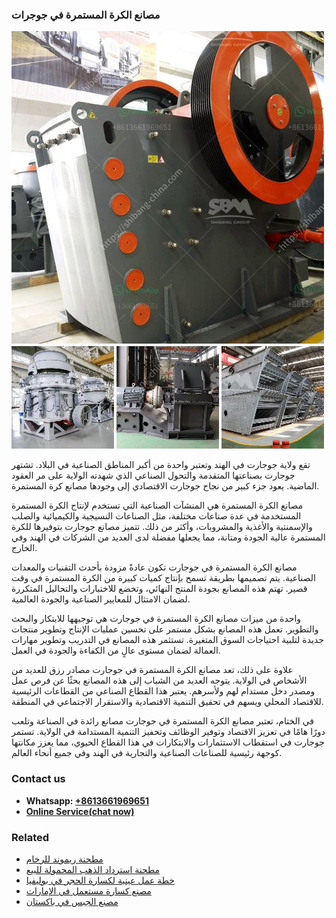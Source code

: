<h3>مصانع الكرة المستمرة في جوجرات</h3><img src='1701853430.jpg' alt=''><p>تقع ولاية جوجارت في الهند وتعتبر واحدة من أكبر المناطق الصناعية في البلاد. تشتهر جوجارت بصناعتها المتقدمة والتحول الصناعي الذي شهدته الولاية على مر العقود الماضية. يعود جزء كبير من نجاح جوجارت الاقتصادي إلى وجودها مصانع كرة المستمرة.</p><p>مصانع الكرة المستمرة هي المنشآت الصناعية التي تستخدم لإنتاج الكرة المستمرة المستخدمة في عدة صناعات مختلفة، مثل الصناعات النسيجية والكيميائية والصلب والإسمنتية والأغذية والمشروبات، وأكثر من ذلك. تتميز مصانع جوجارت بتوفيرها للكرة المستمرة عالية الجودة ومتانة، مما يجعلها مفضلة لدى العديد من الشركات في الهند وفي الخارج.</p><p>مصانع الكرة المستمرة في جوجارت تكون عادةً مزودة بأحدث التقنيات والمعدات الصناعية. يتم تصميمها بطريقة تسمح بإنتاج كميات كبيرة من الكرة المستمرة في وقت قصير. تهتم هذه المصانع بجودة المنتج النهائي، وتخضع للاختبارات والتحاليل المتكررة لضمان الامتثال للمعايير الصناعية والجودة العالمية.</p><p>واحدة من ميزات مصانع الكرة المستمرة في جوجارت هي توجيهها للابتكار والبحث والتطوير. تعمل هذه المصانع بشكل مستمر على تحسين عمليات الإنتاج وتطوير منتجات جديدة لتلبية احتياجات السوق المتغيرة. تستثمر هذه المصانع في التدريب وتطوير مهارات العمالة لضمان مستوى عالٍ من الكفاءة والجودة في العمل.</p><p>علاوة على ذلك، تعد مصانع الكرة المستمرة في جوجارت مصادر رزق للعديد من الأشخاص في الولاية. يتوجه العديد من الشباب إلى هذه المصانع بحثًا عن فرص عمل ومصدر دخل مستدام لهم ولأسرهم. يعتبر هذا القطاع الصناعي من القطاعات الرئيسية للاقتصاد المحلي ويسهم في تحقيق التنمية الاقتصادية والاستقرار الاجتماعي في المنطقة.</p><p>في الختام، تعتبر مصانع الكرة المستمرة في جوجارت مصانع رائدة في الصناعة وتلعب دورًا هامًا في تعزيز الاقتصاد وتوفير الوظائف وتحفيز التنمية المستدامة في الولاية. تستمر جوجارت في استقطاب الاستثمارات والابتكارات في هذا القطاع الحيوي، مما يعزز مكانتها كوجهة رئيسية للصناعات الصناعية والتجارية في الهند وفي جميع أنحاء العالم.</p><h3>Contact us</h3><ul><li><strong>Whatsapp:&nbsp;<a href="https://wa.me/8613661969651">+8613661969651</a></strong></li><li><a href="https://swt.shibang-china.com/?git&amp;zhl&amp;مصانع الكرة المستمرة في جوجرات"><strong>Online Service(chat now)</strong></a></li></ul><h3>Related</h3><ul><li><a href='مطحنة ريموند للرخام.md'>مطحنة ريموند للرخام</a></li><li><a href='مطحنة استرداد الذهب المحمولة للبيع.md'>مطحنة استرداد الذهب المحمولة للبيع</a></li><li><a href='خطة عمل عينية لكسارة الحجر في بوليفيا.md'>خطة عمل عينية لكسارة الحجر في بوليفيا</a></li><li><a href='مصنع كسارة مستعمل في الإمارات.md'>مصنع كسارة مستعمل في الإمارات</a></li><li><a href='مصنع الجبس في باكستان.md'>مصنع الجبس في باكستان</a></li></ul>